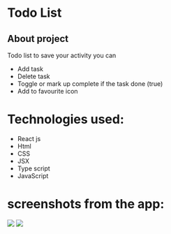 <h1> Todo List</h1>
<h2>About project</h2>
<p>Todo list to save your activity you can </p>
 <ul>
   <li> Add task</li>
  <li> Delete task</li>
  <li> Toggle or mark up complete if the task done (true)</li>
   <li> Add to favourite icon </li>
   </ul>
   <h1>Technologies used: </h1>
  <p>
  <ul>
    <li> React js </li>
    <li> Html </li>
    <li>CSS </li>
    <li> JSX </li>
    <li> Type script </li>
    <li> JavaScript </li>
  </ul>
  </p>
  <h1> screenshots from the app:</h1>
  <img src="https://user-images.githubusercontent.com/93473434/189894204-1de298cc-c680-4f77-839d-ba13110fc270.JPG"/>
  <img src="https://user-images.githubusercontent.com/93473434/189894267-5733dd3a-7718-46d5-af16-019e6566a404.JPG"/>
